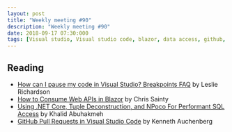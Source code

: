 ```yaml
---
layout: post
title: "Weekly meeting #90"
description: "Weekly meeting #90"
date: 2018-09-17 07:30:000
tags: [Visual studio, Visual studio code, blazor, data access, github, debugging]
--- 
```

 
## Reading

* [How can I pause my code in Visual Studio? Breakpoints FAQ](https://blogs.msdn.microsoft.com/visualstudio/2018/09/13/how-can-i-pause-my-code-in-visual-studio-breakpoints-faq/) by Leslie Richardson
* [How to Consume Web APIs in Blazor](https://visualstudiomagazine.com/articles/2018/09/07/blazor-apis.aspx) by Chris Sainty
* [Using .NET Core, Tuple Deconstruction, and NPoco For Performant SQL Access](https://rimdev.io/using-dotnet-core-tuple-deconstruction-and-npoco-for-performant-sql-access/) by Khalid Abuhakmeh
* [GitHub Pull Requests in Visual Studio Code](https://code.visualstudio.com/blogs/2018/09/10/introducing-github-pullrequests) by Kenneth Auchenberg